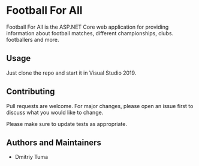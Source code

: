 # Football For All

Football For All is the ASP.NET Core web application for providing information about football matches, different championships, clubs. footballers and more.

## Usage

Just clone the repo and start it in Visual Studio 2019.

## Contributing
Pull requests are welcome. For major changes, please open an issue first to discuss what you would like to change.

Please make sure to update tests as appropriate.

## Authors and Maintainers

* Dmitriy Tuma